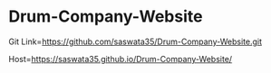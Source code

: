 # Drum-Company-Website

Git Link=https://github.com/saswata35/Drum-Company-Website.git

Host=https://saswata35.github.io/Drum-Company-Website/
